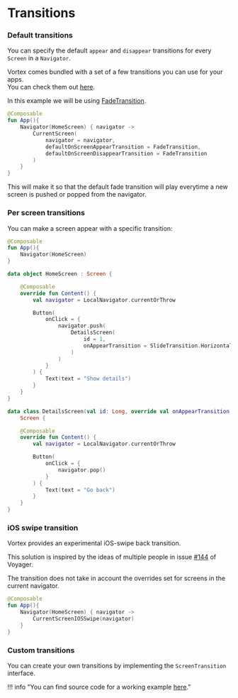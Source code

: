 # Transitions


### Default transitions

You can specify the default `appear` and `disappear` transitions for every `Screen` in a `Navigator`.

Vortex comes bundled with a set of a few transitions you can use for your apps.<br>You can check them out [here](https://github.com/hristogochev/vortex/tree/main/vortex/src/commonMain/kotlin/io/github/hristogochev/vortex/transitions).

In this example we will be using [FadeTransition](https://github.com/hristogochev/vortex/blob/main/vortex/src/commonMain/kotlin/io/github/hristogochev/vortex/transitions/FadeTransition.kt).

```kotlin hl_lines="6 7"
@Composable
fun App(){
    Navigator(HomeScreen) { navigator ->
        CurrentScreen(
            navigator = navigator,
            defaultOnScreenAppearTransition = FadeTransition,
            defaultOnScreenDisappearTransition = FadeTransition
        )
    }
}
```

This will make it so that the default fade transition will play everytime a new screen is pushed or popped from the navigator.

### Per screen transitions

You can make a screen appear with a specific transition:

```kotlin hl_lines="17 27"
@Composable
fun App(){
    Navigator(HomeScreen)
}

data object HomeScreen : Screen {

    @Composable
    override fun Content() {
        val navigator = LocalNavigator.currentOrThrow

        Button(
            onClick = {
                navigator.push(
                    DetailsScreen(
                        id = 1,
                        onAppearTransition = SlideTransition.Horizontal.Appear
                    )
                )
            }
        ) {
            Text(text = "Show details")
        }
    }
}

data class DetailsScreen(val id: Long, override val onAppearTransition: ScreenTransition?) :
    Screen {

    @Composable
    override fun Content() {
        val navigator = LocalNavigator.currentOrThrow

        Button(
            onClick = {
                navigator.pop()
            }
        ) {
            Text(text = "Go back")
        }
    }
}
```

### iOS swipe transition

Vortex provides an experimental iOS-swipe back transition.

This solution is inspired by the ideas of multiple people in issue [#144](https://github.com/adrielcafe/voyager/issues/144) of Voyager.

The transition does not take in account the overrides set for screens in the current navigator.

```kotlin hl_lines="4"
@Composable
fun App(){
    Navigator(HomeScreen) { navigator ->
        CurrentScreenIOSSwipe(navigator)
    }
}
```

### Custom transitions

You can create your own transitions by implementing the `ScreenTransition` interface.

!!! info "You can find source code for a working example [here](https://github.com/hristogochev/vortex/blob/main/samples/sample/src/commonMain/kotlin/io/github/hristogochev/vortex/sample/transitions/TransitionsExample.kt)."

